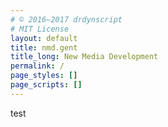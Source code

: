 ```yaml
--- 
# © 2016–2017 drdynscript 
# MIT License 
layout: default
title: nmd.gent
title_long: New Media Development
permalink: /
page_styles: [] 
page_scripts: []
---
```


test

